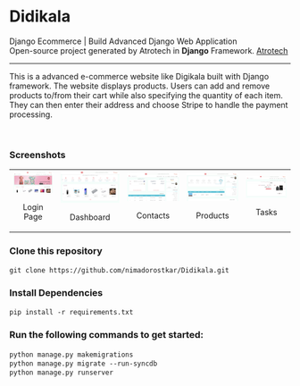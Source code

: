 # Didikala

Django Ecommerce | Build Advanced Django Web Application
<br>
Open-source project generated by Atrotech in **Django** Framework. [Atrotech](https://atrotech.ir/)

<hr>

This is a advanced e-commerce website like Digikala built with Django framework.
The website displays products. Users can add and remove products to/from their cart while also specifying the quantity of each item. They can then enter their address and choose Stripe to handle the payment processing.

<br>

### Screenshots

<table>
  <tr>
  <td align="center">
      <a href="https://github.com/nimadorostkar/DjangoCRM/blob/master/screenshots/login.png">
        <img src="screenshots/1.png" alt="home page">
      </a>
      <br />
      <p>Login Page</p>
    </td>
    <td align="center">
      <a href="https://github.com/nimadorostkar/DjangoCRM/blob/master/screenshots/dashboard.png">
        <img src="screenshots/2.png" alt="products">
      </a>
      <br />
      <p>Dashboard</p>
    </td>
    <td align="center">
      <a href="https://github.com/nimadorostkar/DjangoCRM/blob/master/screenshots/contacts.png">
        <img src="screenshots/3.png" alt="account">
      </a>
      <br />
      <p>Contacts</p>
    </td>
    <td align="center">
      <a href="https://github.com/nimadorostkar/DjangoCRM/blob/master/screenshots/product.png">
        <img src="screenshots/4.png" alt="orders">
      </a>
      <br />
      <p>Products</p>
    </td>
    <td align="center">
      <a href="https://github.com/nimadorostkar/DjangoCRM/blob/master/screenshots/tasks.png">
        <img src="screenshots/5.png" alt="product page">
      </a>
      <br />
      <p>Tasks</p>
    </td>
    </tr>
</table>

### Clone this repository

```
git clone https://github.com/nimadorostkar/Didikala.git
```

### Install Dependencies
```
pip install -r requirements.txt

```
### Run the following commands to get started:

```
python manage.py makemigrations
python manage.py migrate --run-syncdb
python manage.py runserver
```
